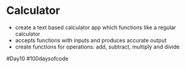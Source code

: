 # Calculator
- create a text based calculator app which functions like a regular calculator
- accepts functions with inputs and produces accurate output
- create functions for operations: add, subtract, multiply and divide

#Day10 #100daysofcode
